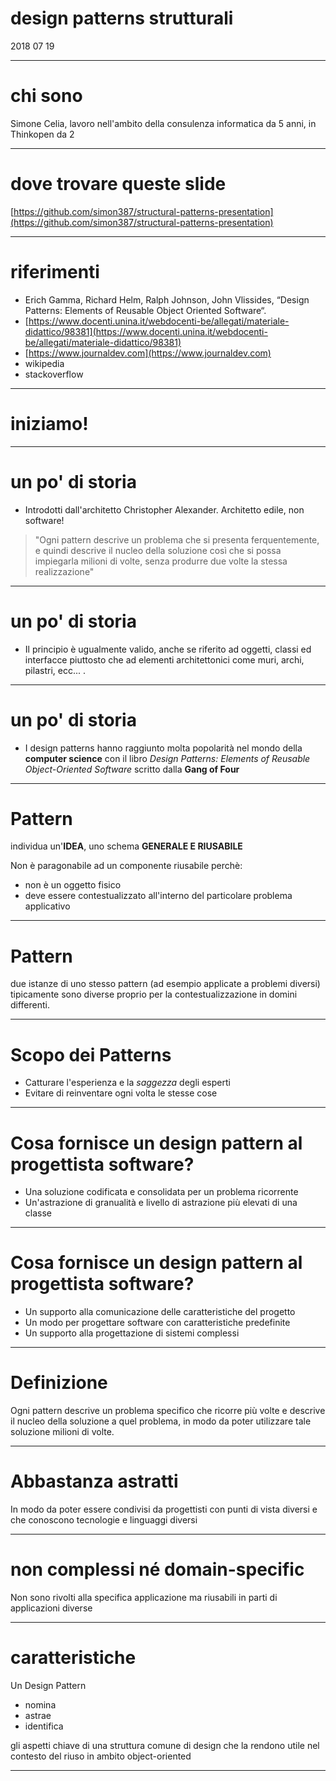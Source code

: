 # design patterns strutturali

2018 07 19

---

# chi sono

Simone Celia, lavoro nell'ambito della consulenza informatica da 5 anni, in Thinkopen da 2

---

# dove trovare queste slide

[https://github.com/simon387/structural-patterns-presentation](https://github.com/simon387/structural-patterns-presentation)

---

# riferimenti

+ Erich Gamma, Richard Helm, Ralph Johnson, John Vlissides, “Design Patterns: Elements of Reusable Object Oriented Software“.
+ [https://www.docenti.unina.it/webdocenti-be/allegati/materiale-didattico/98381](https://www.docenti.unina.it/webdocenti-be/allegati/materiale-didattico/98381)
+ [https://www.journaldev.com](https://www.journaldev.com)
+ wikipedia
+ stackoverflow

---

# iniziamo!

---

# un po' di storia

+ Introdotti dall'architetto Christopher Alexander. Architetto edile, non software!

> "Ogni pattern descrive un problema che si presenta ferquentemente, e quindi descrive il nucleo della soluzione così che si possa impiegarla milioni di volte, senza produrre due volte la stessa realizzazione"

---

# un po' di storia

+ Il principio è ugualmente valido, anche se riferito ad oggetti, classi ed interfacce piuttosto che ad elementi architettonici come muri, archi, pilastri, ecc... .

---

# un po' di storia

+ I design patterns hanno raggiunto molta popolarità nel mondo della **computer science** con il libro *Design Patterns: Elements of Reusable Object-Oriented Software* scritto dalla **Gang of Four**

---

# Pattern

individua un'**IDEA**, uno schema **GENERALE E RIUSABILE**

Non è paragonabile ad un componente riusabile perchè:

+ non è un oggetto fisico
+ deve essere contestualizzato all'interno del particolare problema applicativo

---

# Pattern

due istanze di uno stesso pattern (ad esempio applicate a problemi diversi) tipicamente sono diverse proprio per la contestualizzazione in domini differenti.

---

# Scopo dei Patterns

+ Catturare l'esperienza e la *saggezza* degli esperti
+ Evitare di reinventare ogni volta le stesse cose

---

# Cosa fornisce un design pattern al progettista software?

+ Una soluzione codificata e consolidata per un problema ricorrente
+ Un'astrazione di granualità e livello di astrazione più elevati di una classe

---

# Cosa fornisce un design pattern al progettista software?

+ Un supporto alla comunicazione delle caratteristiche del progetto
+ Un modo per progettare software con caratteristiche predefinite
+ Un supporto alla progettazione di sistemi complessi

---

# Definizione

Ogni pattern descrive un problema specifico che ricorre più volte e descrive il nucleo della soluzione a quel problema, in modo da poter utilizzare tale soluzione milioni di volte.

---

# Abbastanza astratti

In modo da poter essere condivisi da progettisti con punti di vista diversi e che conoscono tecnologie e linguaggi diversi

---

# non complessi né domain-specific

Non sono rivolti alla specifica applicazione ma riusabili in parti di applicazioni diverse

---

# caratteristiche

Un Design Pattern

+ nomina
+ astrae
+ identifica

gli aspetti chiave di una struttura comune di design che la rendono utile nel contesto del riuso in ambito object-oriented

---